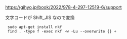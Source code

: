 https://gihyo.jp/book/2022/978-4-297-12519-6/support

文字コードが Shift_JIS なので変換

```
 sudo apt-get install nkf
 find . -type f -exec nkf -w -Lu --overwrite {} +
```
